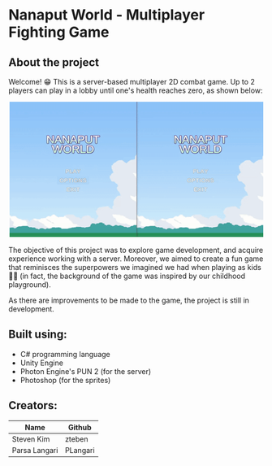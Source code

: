 # Nanaput World - Multiplayer Fighting Game

## About the project
Welcome! 😁
This is a server-based multiplayer 2D combat game. Up to 2 players can play in a lobby until one's health reaches zero, as shown below:
<p align="center">
    <img src="gameclip.gif" width="500"/>
</p>
The objective of this project was to explore game development, and acquire experience working with a server. Moreover, we aimed to create a fun game that reminisces the superpowers we imagined we had when playing as kids 💪🦹 (in fact, the background of the game was inspired by our childhood playground).

As there are improvements to be made to the game, the project is still in development. 

## Built using:
* C# programming language
* Unity Engine
* Photon Engine's PUN 2 (for the server)
* Photoshop (for the sprites)

## Creators:

| Name           | Github   |
| -------------- | ---------|
| Steven Kim     | zteben   |
| Parsa Langari  | PLangari |
